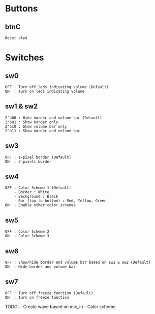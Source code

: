 # Buttons
## btnC
    Reset oled

# Switches
## sw0 
    OFF : Turn off leds indicating volume (Default)
    ON  : Turn on leds indicating volume
## sw1 & sw2
    2'b00 : Hide border and volume bar (Default)
    2'b01 : Show border only
    2'b10 : Show volume bar only
    2'b11 : Show border and volume bar

## sw3
    OFF : 1-pixel border (Default)
    ON  : 3-pixels border
## sw4
    OFF : Color Scheme 1 (Default)
        - Border : White
        - Background : Black
        - Bar (top to bottom) : Red, Yellow, Green
    ON  : Enable other color schemes
## sw5
    OFF : Color Scheme 2 
    ON  : Color Scheme 3

## sw6 
    OFF : Show/hide border and volume bar based on sw1 & sw2 (Default)
    ON  : Hide border and volume bar

## sw7
    OFF : Turn off freeze function (Default)
    ON  : Turn on freeze function

TODO:
    - Create wave based on mic_in
    - Color scheme